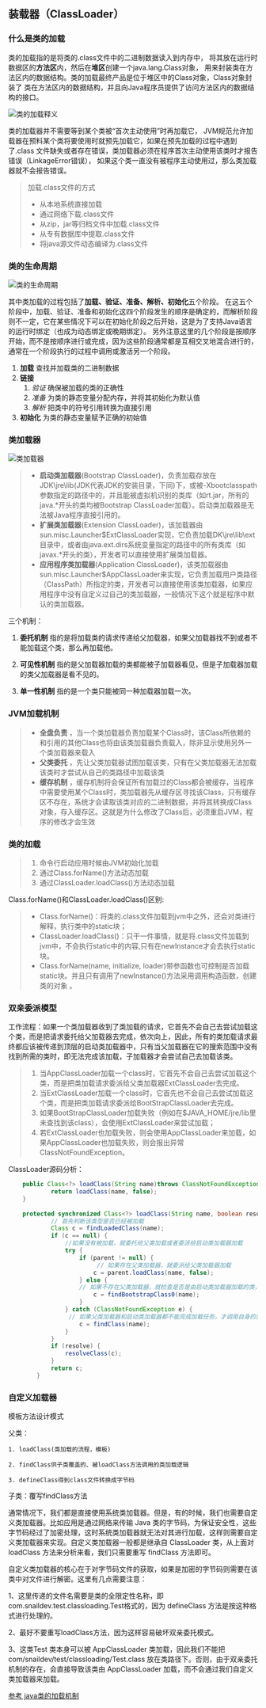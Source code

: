 ## 装载器（ClassLoader）
### 什么是类的加载
类的加载指的是将类的.class文件中的二进制数据读入到内存中，
将其放在运行时数据区的**方法区**内，然后在**堆区**创建一个java.lang.Class对象，
用来封装类在方法区内的数据结构。类的加载最终产品是位于堆区中的Class对象，Class对象封装了
类在方法区内的数据结构，并且向Java程序员提供了访问方法区内的数据结构的接口。

![类的加载释义](./images/load.png)

类的加载器并不需要等到某个类被“首次主动使用”时再加载它，
JVM规范允许加载器在预料某个类将要使用时就预先加载它，如果在预先加载的过程中遇到了.class
文件缺失或者存在错误，类加载器必须在程序首次主动使用该类时才报告错误（LinkageError错误），
如果这个类一直没有被程序主动使用过，那么类加载器就不会报告错误。
> 加载.class文件的方式
> - 从本地系统直接加载
> - 通过网络下载.class文件
> - 从zip，jar等归档文件中加载.class文件
> - 从专有数据库中提取.class文件
> - 将java源文件动态编译为.class文件

### 类的生命周期

![类的生命周期](./images/classlifecycle.png)

其中类加载的过程包括了**加载、验证、准备、解析、初始化**五个阶段。
在这五个阶段中，加载、验证、准备和初始化这四个阶段发生的顺序是确定的，而解析阶段则不一定，它在某些情况下可以在初始化阶段之后开始，这是为了支持Java语言的运行时绑定（也成为动态绑定或晚期绑定）。
另外注意这里的几个阶段是按顺序开始，而不是按顺序进行或完成，因为这些阶段通常都是互相交叉地混合进行的，通常在一个阶段执行的过程中调用或激活另一个阶段。
1. **加载** 查找并加载类的二进制数据
2. **链接**
   1. _验证_ 确保被加载的类的正确性
   2. _准备_ 为类的静态变量分配内存，并将其初始化为默认值
   3. _解析_ 把类中的符号引用转换为直接引用
3. **初始化** 为类的静态变量赋予正确的初始值


### 类加载器

![类加载器](./images/ClassLoaders.jpg)

> - **启动类加载器**(Bootstrap ClassLoader)，负责加载存放在JDK\jre\lib(JDK代表JDK的安装目录，下同)下，或被-Xbootclasspath参数指定的路径中的，并且能被虚拟机识别的类库（如rt.jar，所有的java.*开头的类均被Bootstrap ClassLoader加载）。启动类加载器是无法被Java程序直接引用的。
> - **扩展类加载器**(Extension ClassLoader)，该加载器由sun.misc.Launcher$ExtClassLoader实现，它负责加载DK\jre\lib\ext目录中，或者由java.ext.dirs系统变量指定的路径中的所有类库（如javax.*开头的类），开发者可以直接使用扩展类加载器。
> - **应用程序类加载器**(Application ClassLoader)，该类加载器由sun.misc.Launcher$AppClassLoader来实现，它负责加载用户类路径（ClassPath）所指定的类，开发者可以直接使用该类加载器，如果应用程序中没有自定义过自己的类加载器，一般情况下这个就是程序中默认的类加载器。

三个机制：

1. **委托机制** 指的是将加载类的请求传递给父加载器，如果父加载器找不到或者不能加载这个类，那么再加载他。

2. **可见性机制** 指的是父加载器加载的类都能被子加载器看见，但是子加载器加载的类父加载器是看不见的。

3. **单一性机制** 指的是一个类只能被同一种加载器加载一次。

### JVM加载机制
> - **全盘负责** ，当一个类加载器负责加载某个Class时，该Class所依赖的和引用的其他Class也将由该类加载器负责载入，除非显示使用另外一个类加载器来载入
> - **父类委托** ，先让父类加载器试图加载该类，只有在父类加载器无法加载该类时才尝试从自己的类路径中加载该类
> - **缓存机制** ，缓存机制将会保证所有加载过的Class都会被缓存，当程序中需要使用某个Class时，类加载器先从缓存区寻找该Class，只有缓存区不存在，系统才会读取该类对应的二进制数据，并将其转换成Class对象，存入缓存区。这就是为什么修改了Class后，必须重启JVM，程序的修改才会生效

### 类的加载
> 1. 命令行启动应用时候由JVM初始化加载
> 2. 通过Class.forName()方法动态加载
> 3. 通过ClassLoader.loadClass()方法动态加载

Class.forName()和ClassLoader.loadClass()区别:
> - Class.forName()：将类的.class文件加载到jvm中之外，还会对类进行解释，执行类中的static块；
> - ClassLoader.loadClass()：只干一件事情，就是将.class文件加载到jvm中，不会执行static中的内容,只有在newInstance才会去执行static块。
> - Class.forName(name, initialize, loader)带参函数也可控制是否加载static块。并且只有调用了newInstance()方法采用调用构造函数，创建类的对象 。

### 双亲委派模型
工作流程：如果一个类加载器收到了类加载的请求，它首先不会自己去尝试加载这个类，而是把请求委托给父加载器去完成，依次向上，因此，所有的类加载请求最终都应该被传递到顶层的启动类加载器中，只有当父加载器在它的搜索范围中没有找到所需的类时，即无法完成该加载，子加载器才会尝试自己去加载该类。
 > 1. 当AppClassLoader加载一个class时，它首先不会自己去尝试加载这个类，而是把类加载请求委派给父类加载器ExtClassLoader去完成。
 > 2. 当ExtClassLoader加载一个class时，它首先也不会自己去尝试加载这个类，而是把类加载请求委派给BootStrapClassLoader去完成。
 > 3. 如果BootStrapClassLoader加载失败（例如在$JAVA_HOME/jre/lib里未查找到该class），会使用ExtClassLoader来尝试加载；
 > 4. 若ExtClassLoader也加载失败，则会使用AppClassLoader来加载，如果AppClassLoader也加载失败，则会报出异常ClassNotFoundException。

ClassLoader源码分析：
```java
    public Class<?> loadClass(String name)throws ClassNotFoundException {
            return loadClass(name, false);
    }
    
    protected synchronized Class<?> loadClass(String name, boolean resolve)throws ClassNotFoundException {
            // 首先判断该类型是否已经被加载
            Class c = findLoadedClass(name);
            if (c == null) {
                //如果没有被加载，就委托给父类加载或者委派给启动类加载器加载
                try {
                    if (parent != null) {
                         // 如果存在父类加载器，就委派给父类加载器加载
                        c = parent.loadClass(name, false);
                    } else {
                    // 如果不存在父类加载器，就检查是否是由启动类加载器加载的类，通过调用本地方法native Class findBootstrapClass(String name)
                        c = findBootstrapClass0(name);
                    }
                } catch (ClassNotFoundException e) {
                 // 如果父类加载器和启动类加载器都不能完成加载任务，才调用自身的加载功能
                    c = findClass(name);
                }
            }
            if (resolve) {
                resolveClass(c);
            }
            return c;
        }
```

### 自定义加载器
模板方法设计模式

父类：
    
    1. loadClass(类加载的流程，模板)
    
    2. findClass供子类覆盖的、被loadClass方法调用的类加载逻辑
     
    3. defineClass得到class文件转换成字节码
   
子类：覆写findClass方法

通常情况下，我们都是直接使用系统类加载器。但是，有的时候，我们也需要自定义类加载器。比如应用是通过网络来传输 Java 类的字节码，为保证安全性，这些字节码经过了加密处理，这时系统类加载器就无法对其进行加载，这样则需要自定义类加载器来实现。自定义类加载器一般都是继承自 ClassLoader 类，从上面对 loadClass 方法来分析来看，我们只需要重写 findClass 方法即可。

自定义类加载器的核心在于对字节码文件的获取，如果是加密的字节码则需要在该类中对文件进行解密。这里有几点需要注意：

1、这里传递的文件名需要是类的全限定性名称，即com.snaildev.test.classloading.Test格式的，因为 defineClass 方法是按这种格式进行处理的。

2、最好不要重写loadClass方法，因为这样容易破坏双亲委托模式。

3、这类Test 类本身可以被 AppClassLoader 类加载，因此我们不能把 com/snaildev/test/classloading/Test.class 放在类路径下。否则，由于双亲委托机制的存在，会直接导致该类由 AppClassLoader 加载，而不会通过我们自定义类加载器来加载。


[参考 java类的加载机制](http://www.cnblogs.com/ityouknow/p/5603287.html)

